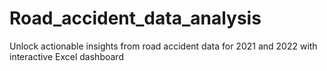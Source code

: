 # Road_accident_data_analysis
Unlock actionable insights from road accident data for 2021 and 2022 with interactive Excel dashboard
